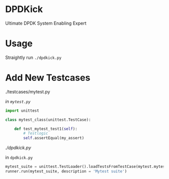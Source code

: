 # DPDKick
Ultimate DPDK System Enabling Expert

# Usage
Straightly run
`./dpdkick.py`

# Add New Testcases

./testcases/mytest.py

_in `mytest.py`_

```python
import unittest

class mytest_class(unittest.TestCase):

    def test_mytest_test1(self):
        # Testlogic
        self.assertEqual(my_assert)
```

_./dpdkick.py_

in `dpdkick.py`

```python
mytest_suite = unittest.TestLoader().loadTestsFromTestCase(mytest.mytest_class)
runner.run(mytest_suite, description = 'Mytest suite')
```
